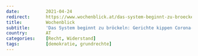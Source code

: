 ```yaml
---
date:          2021-04-24
redirect:      https://www.wochenblick.at/das-system-beginnt-zu-broeckeln-gerichte-kippen-corona-massnahmen/
title:         Wochenblick
subtitle:      'Das System beginnt zu bröckeln: Gerichte kippen Corona-Maßnahmen'
country:       AT
categories:    [Recht, Widerstand]
tags:          [demokratie, grundrechte]
---
```

